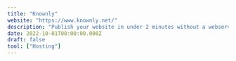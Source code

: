 ```yaml
---
title: "Knownly"
website: "https://www.knownly.net/"
description: "Publish your website in under 2 minutes without a webserver"
date: 2022-10-01T00:00:00.000Z
draft: false
tool: ["Hosting"]
---
```

